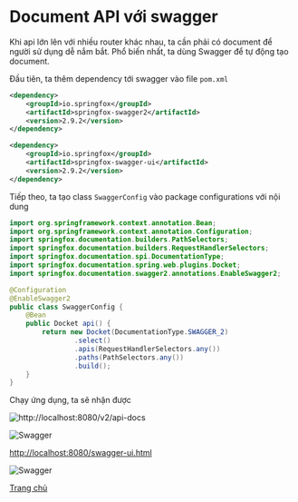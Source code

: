 # Document API với swagger

Khi api lớn lên với nhiều router khác nhau, ta cần phải có document để người sử dụng dễ nắm bắt. Phổ biến nhất, ta dùng Swagger để tự động tạo document.

Đầu tiên, ta thêm dependency tới swagger vào file `pom.xml` 

```xml
<dependency>
    <groupId>io.springfox</groupId>
    <artifactId>springfox-swagger2</artifactId>
    <version>2.9.2</version>
</dependency>

<dependency>
    <groupId>io.springfox</groupId>
    <artifactId>springfox-swagger-ui</artifactId>
    <version>2.9.2</version>
</dependency>
```

Tiếp theo, ta tạo class `SwaggerConfig` vào package configurations với nội dung

```java
import org.springframework.context.annotation.Bean;
import org.springframework.context.annotation.Configuration;
import springfox.documentation.builders.PathSelectors;
import springfox.documentation.builders.RequestHandlerSelectors;
import springfox.documentation.spi.DocumentationType;
import springfox.documentation.spring.web.plugins.Docket;
import springfox.documentation.swagger2.annotations.EnableSwagger2;

@Configuration
@EnableSwagger2
public class SwaggerConfig {
    @Bean
    public Docket api() {
        return new Docket(DocumentationType.SWAGGER_2)
                .select()
                .apis(RequestHandlerSelectors.any())
                .paths(PathSelectors.any())
                .build();
    }
}
```

Chạy ứng dụng, ta sẽ nhận được

![http://localhost:8080/v2/api-docs](http://localhost:8080/v2/api-docs)

![Swagger](Swagger-1.png)

[http://localhost:8080/swagger-ui.html](http://localhost:8080/swagger-ui.html)

![Swagger](Swagger-2.png)

[Trang chủ](https://voquanghoa.github.io/Spring-Tutorial/)